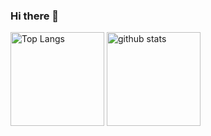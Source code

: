 ### Hi there 👋

<p align="left"> 
  <img height=150 alt="Top Langs" src="https://github-readme-stats.vercel.app/api/top-langs/?username=kanecom&layout=compact&show_icons=true&theme=dark" />
  <img height=150 alt="github stats" src="https://github-readme-stats.vercel.app/api?username=kanecom&theme=dark&show_icons=ture" />
</p>

<!--
**kanecom/kanecom** is a ✨ _special_ ✨ repository because its `README.md` (this file) appears on your GitHub profile.

Here are some ideas to get you started:

- 🔭 I’m currently working on ...
- 🌱 I’m currently learning ...
- 👯 I’m looking to collaborate on ...
- 🤔 I’m looking for help with ...
- 💬 Ask me about ...
- 📫 How to reach me: ...
- 😄 Pronouns: ...
- ⚡ Fun fact: ...
-->
